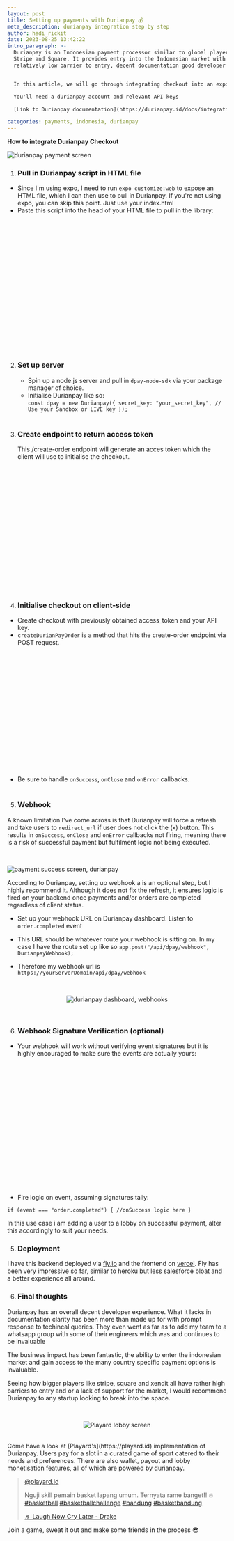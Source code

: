 ```yaml
---
layout: post
title: Setting up payments with Durianpay 💰
meta_description: durianpay integration step by step
author: hadi_rickit
date: 2023-08-25 13:42:22
intro_paragraph: >-
  Durianpay is an Indonesian payment processor similar to global players like
  Stripe and Square. It provides entry into the Indonesian market with a
  relatively low barrier to entry, decent documentation good developer support.


  In this article, we will go through integrating checkout into an expo or web project. I will be spinning up a backend to return an access token as well as fire some logic on successful payment in a webhook.

  You'll need a durianpay account and relevant API keys

  [Link to Durianpay documentation](https://durianpay.id/docs/integration/)

categories: payments, indonesia, durianpay
---
```


**How to integrate Durianpay Checkout**

<p align="center">

<img alt="durianpay payment screen" title="durianpay payment screen" src="
 https://rickithadi.com/assets/img/uploads/payment.png">

  </p>

1. ### Pull in Durianpay script in HTML file

- Since I'm using expo, I need to run `expo customize:web` to expose an HTML file, which I can then use to pull in Durianpay. If you're not using expo, you can skip this point. Just use your index.html
- Paste this script into the head of your HTML file to pull in the library:

<div class="iframely-embed"><div class="iframely-responsive" style="padding-bottom: 50%;"><a href="https://gist.github.com/rickithadi/8d89fc9c257ff7cc582da2914ef6167b" data-iframely-url="//iframely.net/IZvjrIN"></a></div></div><script async src="//iframely.net/embed.js"></script>

<br><br>

2. ### Set up server

   - Spin up a node.js server and pull in `dpay-node-sdk` via your package manager of choice.
   - Initialise Durianpay like so:\
      `const dpay = new Durianpay({
  secret_key: "your_secret_key", // Use your Sandbox or LIVE key
});`
     <br><br>

3. ### Create endpoint to return access token

   This /create-order endpoint will generate an acces token which the client will use to initialise the checkout.

<div class="iframely-embed"><div class="iframely-responsive" style="padding-bottom: 50%;"><a href="https://gist.github.com/rickithadi/9e6bf4f7ee854812229064f2ea5c0a98" data-iframely-url="//iframely.net/2Ah3zLz"></a></div></div><script async src="//iframely.net/embed.js"></script>
<br><br>

4.  ### Initialise checkout on client-side

- Create checkout with previously obtained access_token and your API key.
- `createDurianPayOrder` is a method that hits the create-order endpoint via POST request.

<br>
<div class="iframely-embed"><div class="iframely-responsive" style="padding-bottom: 50%;"><a href="https://gist.github.com/rickithadi/4207a58a04d1d8bf7e9885b485c61ef1" data-iframely-url="//iframely.net/GQdamwZ"></a></div></div><script async src="//iframely.net/embed.js"></script>

- Be sure to handle `onSuccess`, `onClose` and `onError` callbacks.
  <br><br>

5.  ### Webhook

A known limitation I've come across is that Durianpay will force a refresh and take users to `redirect_url` if user does not click the (x) button. This results in `onSuccess`, `onClose` and `onError` callbacks not firing, meaning there is a risk of successful payment but fulfilment logic not being executed.
<br>

<br>
<p align="center">

<img alt="payment success screen, durianpay" title="payment success screen, durianpay" src="
 https://rickithadi.com/assets/img/uploads/payment-success.png
">

</p>
According to Durianpay, setting up webhook a is an optional step, but I highly recommend it. Although it does not fix the refresh, it ensures logic is fired on your backend once payments and/or orders are completed regardless of client status.

- Set up your webhook URL on Durianpay dashboard. Listen to `order.completed` event

- This URL should be whatever route your webhook is sitting on. In my case I have the route set up like so
  `app.post("/api/dpay/webhook", DurianpayWebhook);`

- Therefore my webhook url is `https://yourServerDomain/api/dpay/webhook`

<br>
<p align="center">
<img alt="durianpay dashboard, webhooks" title="durianpay dashboard, webhooks" src="https://res.cloudinary.com/drxewzlaa/image/upload/v1694570584/Screenshot_2023-09-12_at_9.29.45_PM_ncgcuy.png"  >
</p>
<br>

6.  ### Webhook Signature Verification (optional)

- Your webhook will work without verifying event signatures but it is highly encouraged to make sure the events are actually yours:

<br>
<div class="iframely-embed"><div class="iframely-responsive" style="padding-bottom: 50%;"><a href="https://gist.github.com/rickithadi/a646ce4bf232edd8dbd472221373ad5a" data-iframely-url="//iframely.net/KWahL1k"></a></div></div><script async src="//iframely.net/embed.js"></script>
<br>

- Fire logic on event, assuming signatures tally:

`if (event === "order.completed") {
//onSuccess logic here
}`

In this use case i am adding a user to a lobby on successful payment, alter this accordingly to suit your needs.

5.  ### Deployment

I have this backend deployed via [fly.io](https://fly.io/) and the frontend on [vercel](https://vercel.com). Fly has been very impressive so far, similar to heroku but less salesforce bloat and a better experience all around.

6.  ### Final thoughts

Durianpay has an overall decent developer experience. What it lacks in documentation clarity has been more than made up for with prompt response to techincal queries. They even went as far as to add my team to a whatsapp group with some of their engineers which was and continues to be invaluable

The business impact has been fantastic, the ability to enter the indonesian market and gain access to the many country specific payment options is invaluable.

Seeing how bigger players like stripe, square and xendit all have rather high barriers to entry and or a lack of support for the market, I would recommend Durianpay to any startup looking to break into the space.

<br>
<p align="center">
<img alt="Playard lobby screen" title="Playard lobby screen" src="https://res.cloudinary.com/drxewzlaa/image/upload/v1694570480/app.playard.id_Lobby_lobbyId_9T9rO78enscpy1tkHgkn_iPhone_12_Pro_uv7gvi.png">
</p>
<br>
Come have a look at [Playard's](https://playard.id) implementation of Durianpay. Users pay for a slot in a curated game of sport catered to their needs and preferences. There are also wallet, payout and lobby monetisation features, all of which are powered by durianpay.

<blockquote class="tiktok-embed" cite="https://www.tiktok.com/@playard.id/video/7277083991520431365" data-video-id="7277083991520431365" data-embed-from="oembed" style="max-width: 605px;min-width: 325px;" > <section> <a target="_blank" title="@playard.id" href="https://www.tiktok.com/@playard.id?refer=embed">@playard.id</a> <p>Nguji skill pemain basket lapang umum. Ternyata rame banget!! 🔥 <a title="basketball" target="_blank" href="https://www.tiktok.com/tag/basketball?refer=embed">#basketball</a> <a title="basketballchallenge" target="_blank" href="https://www.tiktok.com/tag/basketballchallenge?refer=embed">#basketballchallenge</a> <a title="bandung" target="_blank" href="https://www.tiktok.com/tag/bandung?refer=embed">#bandung</a> <a title="basketbandung" target="_blank" href="https://www.tiktok.com/tag/basketbandung?refer=embed">#basketbandung</a> </p> <a target="_blank" title="♬ Laugh Now Cry Later - Drake" href="https://www.tiktok.com/music/Laugh-Now-Cry-Later-6862934328339335170?refer=embed">♬ Laugh Now Cry Later - Drake</a> </section> </blockquote> <script async src="https://www.tiktok.com/embed.js"></script>

Join a game, sweat it out and make some friends in the process 😎
